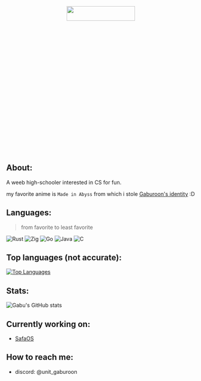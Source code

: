 <div align="center">
<img src="https://media1.tenor.com/m/JljqrkWdNSAAAAAd/faputa-made-in-abyss.gif" width="60%" height="10%">    

</div>

## About:
A weeb high-schooler interested in CS for fun.

my favorite anime is `Made in Abyss` from which i stole [Gaburoon's identity](https://madeinabyss.fandom.com/wiki/Gaburoon) :D
## Languages:
>from favorite to least favorite

![Rust](https://img.shields.io/badge/Rust-orange.svg?style=for-the-badge&logo=Rust) ![Zig](https://img.shields.io/badge/Zig-black.svg?style=for-the-badge&logo=zig) ![Go](https://img.shields.io/badge/Go-blue.svg?style=for-the-badge&logo=go&logoColor=white) ![Java](https://img.shields.io/badge/java-black.svg?style=for-the-badge&logo=openjdk&logoColor=white) ![C](https://img.shields.io/badge/-black.svg?style=for-the-badge&logo=C)
## Top languages (not accurate):
 [![Top Languages](https://github-readme-stats-jet-iota-97.vercel.app/api/top-langs/?username=ObserverUnit&role=OWNER,COLLABORATOR,ORGANIZATION_MEMBER&theme=radical&layout=compact)](https://github.com/ObserverUnit)
## Stats:
![Gabu's GitHub stats](https://github-readme-stats-jet-iota-97.vercel.app/api?username=ObserverUnit&role=OWNER,COLLABORATOR,ORGANIZATION_MEMBER&show_icons=true&theme=radical)
## Currently working on: 
- [SafaOS](https://github.com/SafaOS/SafaOS)

## How to reach me:
   - discord: @unit_gaburoon
